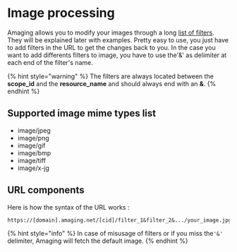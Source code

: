 # Image processing

Amaging allows you to modify your images through a long [list of filters](./filters.md). They will be explained later with examples. Pretty easy to use, you just have to add filters in the URL to get the changes back to you. In the case you want to add differents filters to image, you have to use the'&' as delimiter at each end of the filter's name.

{% hint style="warning" %}
The filters are always located between the **scope\_id** and the **resource\_name** and should always end with an **&**.
{% endhint %}

## Supported image mime types list

* image/jpeg
* image/png
* image/gif
* image/bmp
* image/tiff
* image/x-jg

## URL components

Here is how the syntax of the URL works :

```
https://[domain].amaging.net/[cid]/filter_1&filter_2&.../your_image.jpg
```

{% hint style="info" %}
In case of misusage of filters or if you miss the`'&'` delimiter, Amaging will fetch the default image.
{% endhint %}

